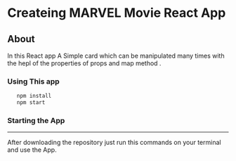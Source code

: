 # Createing MARVEL Movie React App

## About

In this React app A Simple card which can be manipulated many times with the hepl of the properties of props and map method .

### Using This app

```bash
   npm install
   npm start
```

### Starting the App

---

After downloading the repository just run this commands on your terminal and use the App.
